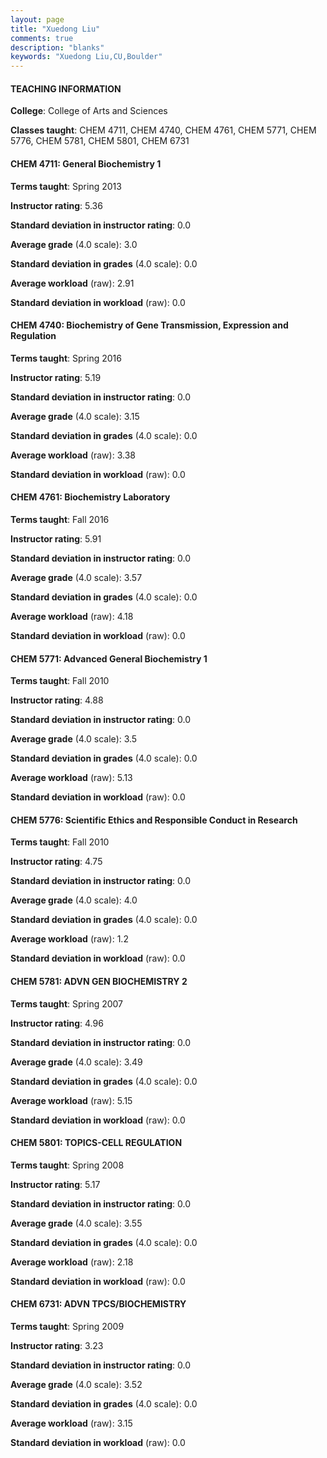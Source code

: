 ```yaml
---
layout: page
title: "Xuedong Liu" 
comments: true
description: "blanks"
keywords: "Xuedong Liu,CU,Boulder"
---
```

<head>
<script src="https://ajax.googleapis.com/ajax/libs/jquery/2.1.3/jquery.min.js"></script>
<script src="https://dl.dropboxusercontent.com/s/pc42nxpaw1ea4o9/highcharts.js?dl=0"></script>
<!-- <script src="../assets/js/highcharts.js"></script> -->
<style type="text/css">@font-face {
	font-family: "Bebas Neue";
	src: url(https://www.filehosting.org/file/details/544349/BebasNeue Regular.otf) format("opentype");
	}
	h1.Bebas { 
		font-family: "Bebas Neue", Verdana, Tahoma;
	}
</style>
</head>
	   
#### TEACHING INFORMATION

**College**: College of Arts and Sciences

**Classes taught**: CHEM 4711, CHEM 4740, CHEM 4761, CHEM 5771, CHEM 5776, CHEM 5781, CHEM 5801, CHEM 6731

#### CHEM 4711: General Biochemistry 1

**Terms taught**: Spring 2013

**Instructor rating**: 5.36

**Standard deviation in instructor rating**: 0.0

**Average grade** (4.0 scale): 3.0

**Standard deviation in grades** (4.0 scale): 0.0

**Average workload** (raw): 2.91

**Standard deviation in workload** (raw): 0.0

#### CHEM 4740: Biochemistry of Gene Transmission, Expression and Regulation

**Terms taught**: Spring 2016

**Instructor rating**: 5.19

**Standard deviation in instructor rating**: 0.0

**Average grade** (4.0 scale): 3.15

**Standard deviation in grades** (4.0 scale): 0.0

**Average workload** (raw): 3.38

**Standard deviation in workload** (raw): 0.0

#### CHEM 4761: Biochemistry Laboratory

**Terms taught**: Fall 2016

**Instructor rating**: 5.91

**Standard deviation in instructor rating**: 0.0

**Average grade** (4.0 scale): 3.57

**Standard deviation in grades** (4.0 scale): 0.0

**Average workload** (raw): 4.18

**Standard deviation in workload** (raw): 0.0

#### CHEM 5771: Advanced General Biochemistry 1

**Terms taught**: Fall 2010

**Instructor rating**: 4.88

**Standard deviation in instructor rating**: 0.0

**Average grade** (4.0 scale): 3.5

**Standard deviation in grades** (4.0 scale): 0.0

**Average workload** (raw): 5.13

**Standard deviation in workload** (raw): 0.0

#### CHEM 5776: Scientific Ethics and Responsible Conduct in Research

**Terms taught**: Fall 2010

**Instructor rating**: 4.75

**Standard deviation in instructor rating**: 0.0

**Average grade** (4.0 scale): 4.0

**Standard deviation in grades** (4.0 scale): 0.0

**Average workload** (raw): 1.2

**Standard deviation in workload** (raw): 0.0

#### CHEM 5781: ADVN GEN BIOCHEMISTRY 2

**Terms taught**: Spring 2007

**Instructor rating**: 4.96

**Standard deviation in instructor rating**: 0.0

**Average grade** (4.0 scale): 3.49

**Standard deviation in grades** (4.0 scale): 0.0

**Average workload** (raw): 5.15

**Standard deviation in workload** (raw): 0.0

#### CHEM 5801: TOPICS-CELL REGULATION

**Terms taught**: Spring 2008

**Instructor rating**: 5.17

**Standard deviation in instructor rating**: 0.0

**Average grade** (4.0 scale): 3.55

**Standard deviation in grades** (4.0 scale): 0.0

**Average workload** (raw): 2.18

**Standard deviation in workload** (raw): 0.0

#### CHEM 6731: ADVN TPCS/BIOCHEMISTRY

**Terms taught**: Spring 2009

**Instructor rating**: 3.23

**Standard deviation in instructor rating**: 0.0

**Average grade** (4.0 scale): 3.52

**Standard deviation in grades** (4.0 scale): 0.0

**Average workload** (raw): 3.15

**Standard deviation in workload** (raw): 0.0

